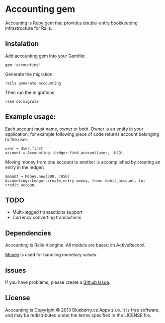 # Accounting gem

Accouning is Ruby gem that provides double-entry bookkeeping infrastructure 
for Rails.

## Instalation

Add accounting gem into your Gemfile:

    gem 'accounting'

Generate the migration:

    rails generate accounting

Then run the migrations:

    rake db:migrate

## Example usage:

Each account must name, owner or both. Owner is an entity in your application, 
for example following piece of code returns account belonging to the user:

    user = User.first
    account = Accounting::Ledger.find_account(user, :USD)

Moving money from one account to another is accomplished by creating an entry
in the ledger:

    amount = Money.new(500, :USD)
    Accounting::Ledger.create_entry money, from: debit_account, to: credit_accoun,

## TODO

* Multi-legged transactions support
* Currency converting transactions

## Dependencies

Accounting is Rails 4 engine. All models are based on ActiveRecord.

[Money](https://github.com/RubyMoney/money) is used for handling monetary 
values.

## Issues

If you have problems, please create a
[Github Issue](https://github.com/blueberryapps/accounting/issues).

## License

Accounting is Copyright © 2013 Blueberry.cz Apps s.r.o. It is free software, 
and may be redistributed under the terms specified in the LICENSE file.
